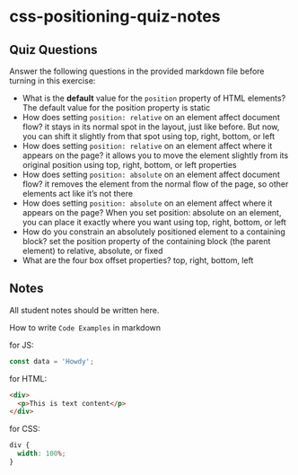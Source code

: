 # css-positioning-quiz-notes

## Quiz Questions

Answer the following questions in the provided markdown file before turning in this exercise:

- What is the **default** value for the `position` property of HTML elements?
  The default value for the position property is static
- How does setting `position: relative` on an element affect document flow?
  it stays in its normal spot in the layout, just like before. But now, you can shift it slightly from that spot using top, right, bottom, or left
- How does setting `position: relative` on an element affect where it appears on the page?
  it allows you to move the element slightly from its original position using top, right, bottom, or left properties
- How does setting `position: absolute` on an element affect document flow?
  it removes the element from the normal flow of the page, so other elements act like it’s not there
- How does setting `position: absolute` on an element affect where it appears on the page?
  When you set position: absolute on an element, you can place it exactly where you want using top, right, bottom, or left
- How do you constrain an absolutely positioned element to a containing block?
  set the position property of the containing block (the parent element) to relative, absolute, or fixed
- What are the four box offset properties?
  top, right, bottom, left

## Notes

All student notes should be written here.

How to write `Code Examples` in markdown

for JS:

```javascript
const data = 'Howdy';
```

for HTML:

```html
<div>
  <p>This is text content</p>
</div>
```

for CSS:

```css
div {
  width: 100%;
}
```
